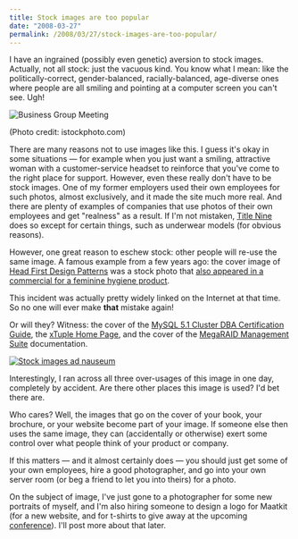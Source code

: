 ```yaml
---
title: Stock images are too popular
date: "2008-03-27"
permalink: /2008/03/27/stock-images-are-too-popular/
---
```

<p>I have an ingrained (possibly even genetic) aversion to stock images.  Actually, not all stock: just the vacuous kind.  You know what I mean: like  the  politically-correct, gender-balanced, racially-balanced, age-diverse ones where people are all smiling and pointing at a computer screen you can't see.  Ugh!</p>

<p><img src='http://www.xaprb.com/blog/wp-content/uploads/2008/03/business_group_meeting.jpg' alt='Business Group Meeting' /></p>

<p>(Photo credit: istockphoto.com)</p>

<p>There are many reasons not to use images like this.  I guess it's okay in some situations &#8212; for example when you just want a smiling, attractive woman with a customer-service headset to reinforce that you've come to the right place for support.  However, even these really don't have to be stock images.  One of my former employers used their own employees for such photos, almost exclusively, and it made the site much more real.  And there are plenty of examples of companies that use photos of their own employees and get "realness" as a result.  If I'm not mistaken, <a href="http://www.titlenine.com/">Title Nine</a> does so except for certain things, such as underwear models  (for obvious reasons).</p>

<p>However, one great reason to eschew stock: other people will re-use the same image.  A famous example from a few years ago: the cover image of <a href="http://www.oreilly.com/catalog/hfdesignpat/">Head First Design Patterns</a> was a stock photo that <a href="http://fishbowl.pastiche.org/2005/08/12/the_head_first_girls_double_life">also appeared in a commercial for a feminine hygiene product</a>.</p>

<p>This incident was actually pretty widely linked on the Internet at that time.  So no one will ever make <strong>that</strong> mistake again!</p>

<p>Or will they?  Witness: the cover of the <a href="http://www.lulu.com/content/1297960">MySQL 5.1 Cluster DBA Certification Guide</a>, the <a href="http://www.xtuple.com/">xTuple Home Page</a>, and the cover of the <a href="http://www.lsi.com/storage_home/products_home/internal_raid/megaraid_sas/megaraid_sas_8408e/index.html?remote=1">MegaRAID Management Suite</a> documentation.</p>

<p><a href='http://www.xaprb.com/blog/wp-content/uploads/2008/03/stock_images_ad_nauseum.jpg' title='Stock images ad nauseum'><img src='http://www.xaprb.com/blog/wp-content/uploads/2008/03/stock_images_ad_nauseum.thumbnail.jpg' alt='Stock images ad nauseum' /></a></p>

<p>Interestingly, I ran across all three over-usages of this image in one day, completely by accident.  Are there other places this image is used?  I'd bet there are.</p>

<p>Who cares?  Well, the images that go on the cover of your book, your brochure, or your website become part of your image.  If someone else then uses the same image, they can (accidentally or otherwise) exert some control over what people think of your product or company.</p>

<p>If this matters &#8212; and it almost certainly does &#8212; you should just get some of your own employees, hire a good photographer, and go into your own server room (or beg a friend to let you into theirs) for a photo.</p>

<p>On the subject of image, I've just gone to a photographer for some new portraits of myself, and I'm also hiring someone to design a logo for Maatkit (for a new website, and for t-shirts to give away at the upcoming <a href="http://www.mysqlconf.com/">conference</a>).  I'll post more about that later.</p>

